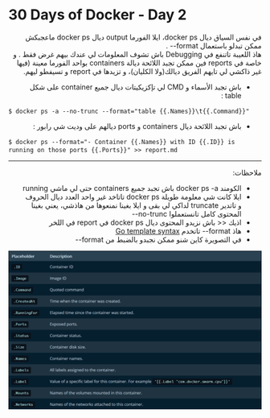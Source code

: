 # 30 Days of Docker - Day 2

<div dir="rtl">
    في نفس السياق ديال docker ps، ايلا الفورما output ديال docker ps ماعجبكش ممكن تبدلو باستعمال format-- .<br>
هاذ اللعيبة تاتنفع في Debugging باش تشوف المعلومات لي عندك بيهم غرض فقط .
و خاصة في reports فين ممكن تجبد اللائحة ديالة containers بواحد الفورما معينة (فيها غير ذاكشي لي تايهم الفريق ديالك(ولا الكليان)، و تزيدها في report و تسيفطو ليهم.
</div>

<div dir="rtl"><ul>
    <li>باش تجبد الأسماء و CMD لي تإكزيكيتات ديال جميع container على شكل table : </li>
</ul></div>

    $ docker ps -a --no-trunc --format="table {{.Names}}\t{{.Command}}"

<div dir="rtl"><ul>
    <li>باش تجبد اللائحة ديال containers و ports ديالهم على وديت شي رابور :</li>
</ul></div>

    $ docker ps --format="- Container {{.Names}} with ID {{.ID}} is running on those ports {{.Ports}}" >> report.md

---
<div dir="rtl">ملاحظات:
    <ul>
        <li>الكومند docker ps -a باش تجبد جميع containers حتى لي ماشي running</li>
        <li>ايلا كانت شي معلومة طويلة docker ps تاتاخد غير واحد العدد ديال الحروف و تاتدير truncate لداكي لي بقى و ايلا بغينا نمنعوها من هاذشي، يعني بغينا المحتوى كامل تانستعملوا no-trunc--</li>
        <li>اذيك << باش نزيدو المحتوى ديال docker ps في report في اللخر</li>
        <li>هاذ format-- تاتخدم <a href="https://golang.org/pkg/text/template">Go template syntax</a></li>
        <li>في التصويرة كاين شنو ممكن نجبدو بالضبط من format--</li>
    </ul>
    <p align="center">
        <a href="https://docs.docker.com/engine/reference/commandline/ps/#formatting">
            <img alt="--format" src="images/formatting-(--format).png"/>
        </a>
    </p>   
</div>